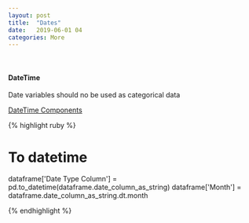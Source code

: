 ```yaml
---
layout: post
title:  "Dates"
date:   2019-06-01 04
categories: More
---
```

<br />
<h4>DateTime</h4>
<p>Date variables should no be used as categorical data</p>
<p><a href="https://pandas.pydata.org/pandas-docs/stable/timeseries.html#time-date-components">
DateTime Components
</a></p>

{% highlight ruby %}

# To datetime
dataframe['Date Type Column'] = pd.to_datetime(dataframe.date_column_as_string)
dataframe['Month'] = dataframe.date_column_as_string.dt.month

{% endhighlight %}
